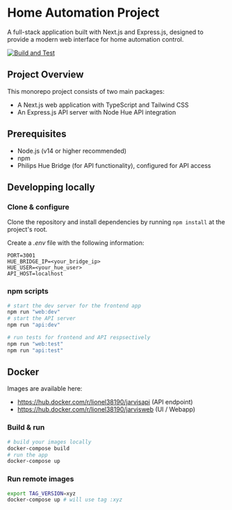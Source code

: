 # Home Automation Project

A full-stack application built with Next.js and Express.js, designed to provide a modern web interface for home automation control.

[![Build and Test](https://github.com/lio8nel/jarvis-home-manager/actions/workflows/build.yml/badge.svg)](https://github.com/lio8nel/jarvis-home-manager/actions/workflows/build.yml)

## Project Overview

This monorepo project consists of two main packages:
- A Next.js web application with TypeScript and Tailwind CSS
- An Express.js API server with Node Hue API integration

## Prerequisites

- Node.js (v14 or higher recommended)
- npm
- Philips Hue Bridge (for API functionality), configured for API access

## Developping locally

### Clone & configure

Clone the repository and install dependencies by running `npm install` at the project's root.

Create a _.env_ file with the following information:

```env
PORT=3001
HUE_BRIDGE_IP=<your_bridge_ip>
HUE_USER=<your_hue_user>
API_HOST=localhost
```

### npm scripts

```bash
# start the dev server for the frontend app
npm run "web:dev"
# start the API server
npm run "api:dev"

# run tests for frontend and API respsectively
npm run "web:test"
npm run "api:test"
```

## Docker

Images are available here:
  * https://hub.docker.com/r/lionel38190/jarvisapi (API endpoint)
  * https://hub.docker.com/r/lionel38190/jarvisweb (UI / Webapp)

### Build & run

```bash
# build your images locally
docker-compose build
# run the app
docker-compose up 
```

### Run remote images

```bash
export TAG_VERSION=xyz
docker-compose up # will use tag :xyz
```